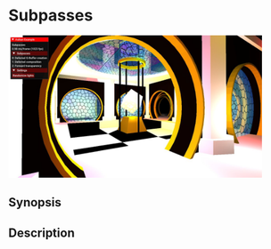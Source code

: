# Subpasses

<img src="../../screenshots/subpasses.jpg" height="256px">

## Synopsis


## Description
